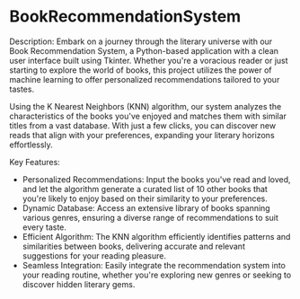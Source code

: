 # BookRecommendationSystem

Description:
Embark on a journey through the literary universe with our Book Recommendation System, a Python-based application with a clean user interface built using Tkinter. Whether you're a voracious reader or just starting to explore the world of books, this project utilizes the power of machine learning to offer personalized recommendations tailored to your tastes.

Using the K Nearest Neighbors (KNN) algorithm, our system analyzes the characteristics of the books you've enjoyed and matches them with similar titles from a vast database. With just a few clicks, you can discover new reads that align with your preferences, expanding your literary horizons effortlessly.

Key Features:

- Personalized Recommendations: Input the books you've read and loved, and let the algorithm generate a curated list of 10 other books that you're likely to enjoy based on their similarity to your preferences.
- Dynamic Database: Access an extensive library of books spanning various genres, ensuring a diverse range of recommendations to suit every taste.
- Efficient Algorithm: The KNN algorithm efficiently identifies patterns and similarities between books, delivering accurate and relevant suggestions for your reading pleasure.
- Seamless Integration: Easily integrate the recommendation system into your reading routine, whether you're exploring new genres or seeking to discover hidden literary gems.
